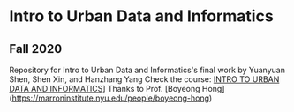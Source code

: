 # Intro to Urban Data and Informatics
## Fall 2020
Repository for Intro to Urban Data and Informatics's final work by Yuanyuan Shen, Shen Xin, and Hanzhang Yang
Check the course: [INTRO TO URBAN DATA AND INFORMATICS](https://www.arch.columbia.edu/courses/11926-3052-intro-to-urban-data-and-informatics)]
Thanks to Prof. [Boyeong Hong] (https://marroninstitute.nyu.edu/people/boyeong-hong)
